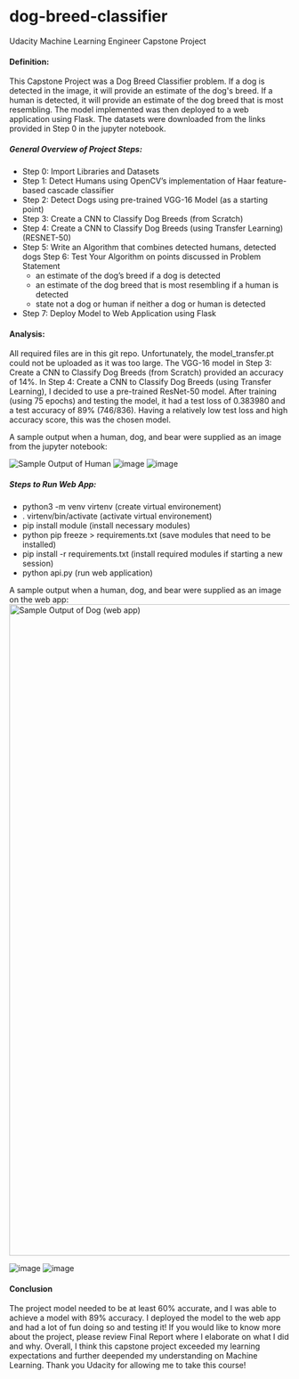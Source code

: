 # dog-breed-classifier
Udacity Machine Learning Engineer Capstone Project

#### Definition:
This Capstone Project was a Dog Breed Classifier problem. If a dog is detected in the image, it will provide an estimate of the dog's breed. If a human is detected, it will provide an estimate of the dog breed that is most resembling. The model implemented was then deployed to a web application using Flask. The datasets were downloaded from the links provided in Step 0 in the jupyter notebook.

##### General Overview of Project Steps:
* Step 0: Import Libraries and Datasets 
* Step 1: Detect Humans using OpenCV’s implementation of Haar feature-based cascade classifier 
* Step 2: Detect Dogs using pre-trained VGG-16 Model (as a starting point) 
* Step 3: Create a CNN to Classify Dog Breeds (from Scratch) 
* Step 4: Create a CNN to Classify Dog Breeds (using Transfer Learning) (RESNET-50) 
* Step 5: Write an Algorithm that combines detected humans, detected dogs 
Step 6: Test Your Algorithm on points discussed in Problem Statement 
  * an estimate of the dog’s breed if a dog is detected 
  * an estimate of the dog breed that is most resembling if a human is detected 
  * state not a dog or human if neither a dog or human is detected 
* Step 7: Deploy Model to Web Application using Flask



#### Analysis:
All required files are in this git repo. Unfortunately, the model_transfer.pt could not be uploaded as it was too large. The VGG-16 model in Step 3: Create a CNN to Classify Dog Breeds (from Scratch) provided an accuracy of 14%. In Step 4: Create a CNN to Classify Dog Breeds (using Transfer Learning), I decided to use a pre-trained ResNet-50 model. After training (using 75 epochs) and testing the model, it had a test loss of 0.383980 and a test accuracy of 89% (746/836). Having a relatively low test loss and high accuracy score, this was the chosen model. 


A sample output when a human, dog, and bear were supplied as an image from the jupyter notebook:

![Sample Output of Human](https://user-images.githubusercontent.com/63424518/116828307-d9459b00-ab6b-11eb-8236-0399f138b67f.png)
![image](https://user-images.githubusercontent.com/63424518/116828713-65f15880-ab6e-11eb-8075-0f7b25e918fd.png)
![image](https://user-images.githubusercontent.com/63424518/116828703-5a9e2d00-ab6e-11eb-8b25-df36ef869822.png)

##### Steps to Run Web App:
* python3 -m venv virtenv (create virtual environement)
* . virtenv/bin/activate (activate virtual environement)
* pip install module (install necessary modules)
* python pip freeze > requirements.txt (save modules that need to be installed)
* pip install -r requirements.txt (install required modules if starting a new session)
* python api.py (run web application)

A sample output when a human, dog, and bear were supplied as an image on the web app:
<img width="1170" alt="Sample Output of Dog (web app)" src="https://user-images.githubusercontent.com/63424518/116828276-9be10d80-ab6b-11eb-9c5b-c0e12fde8e79.png">

![image](https://user-images.githubusercontent.com/63424518/116898703-b61afa00-ac04-11eb-92ea-d21cc8d30236.png)
![image](https://user-images.githubusercontent.com/63424518/116898741-c16e2580-ac04-11eb-82ca-6d2961f3fcb1.png)


#### Conclusion
The project model needed to be at least 60% accurate, and I was able to achieve a model with 89% accuracy. I deployed the model to the web app and had a lot of fun doing so and testing it! If you would like to know more about the project, please review Final Report where I elaborate on what I did and why. Overall, I think this capstone project exceeded my learning expectations and further deepended my understanding on Machine Learning. Thank you Udacity for allowing me to take this course!
